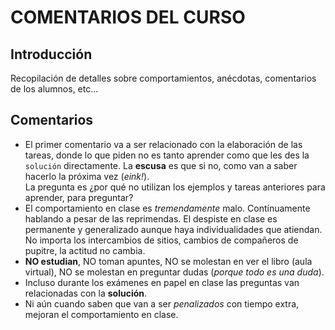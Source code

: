 # COMENTARIOS DEL CURSO #

## Introducción ##

Recopilación de detalles sobre comportamientos, anécdotas, comentarios de los alumnos, etc... 

## Comentarios ##

- El primer comentario va a ser relacionado con la elaboración de las tareas, donde lo que piden no es tanto aprender como que les des la `solución` directamente. La **escusa** es que si no, como van a saber hacerlo la próxima vez (_eink!_). <br> 
La pregunta es ¿por qué no utilizan los ejemplos y tareas anteriores para aprender, para preguntar?
- El comportamiento en clase es _tremendamente_ malo. Contínuamente hablando a pesar de las reprimendas. El despiste en clase es permanente y generalizado aunque haya individualidades que atiendan. <br> 
No importa los intercambios de sitios, cambios de compañeros de pupitre, la actitud no cambia.
- **NO estudian**, NO toman apuntes, NO se molestan en ver el libro (aula virtual), NO se molestan en preguntar dudas (_porque todo es una duda_). 
- Incluso durante los exámenes en papel en clase las preguntas van relacionadas con la **solución**. 
- Ni aún cuando saben que van a ser _penalizados_ con tiempo extra, mejoran el comportamiento en clase. 
